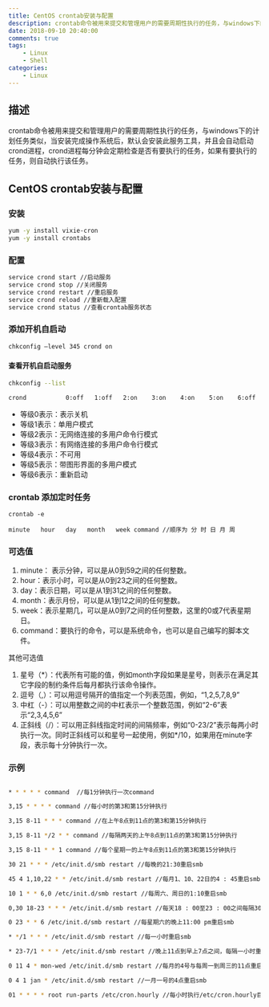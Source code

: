 ```yaml
---
title: CentOS crontab安装与配置
description: crontab命令被用来提交和管理用户的需要周期性执行的任务，与windows下的计划任务类似，当安装完成操作系统后，默认会安装此服务工具，并且会自动启动crond进程，crond进程每分钟会定期检查是否有要执行的任务，如果有要执行的任务，则自动执行该任务。
date: 2018-09-10 20:40:00
comments: true
tags: 
    - Linux
    - Shell  
categories:
    - Linux
---
```


## 描述

crontab命令被用来提交和管理用户的需要周期性执行的任务，与windows下的计划任务类似，当安装完成操作系统后，默认会安装此服务工具，并且会自动启动crond进程，crond进程每分钟会定期检查是否有要执行的任务，如果有要执行的任务，则自动执行该任务。

## CentOS crontab安装与配置

### 安装
```bash
yum -y install vixie-cron
yum -y install crontabs
```

### 配置
```bash
service crond start //启动服务
service crond stop //关闭服务
service crond restart //重启服务
service crond reload //重新载入配置
service crond status //查看crontab服务状态
```

### 添加开机自启动
```bash
chkconfig –level 345 crond on
```

#### 查看开机自启动服务
```bash
chkconfig --list 

crond          	0:off	1:off	2:on	3:on	4:on	5:on	6:off 
```
- 等级0表示：表示关机
- 等级1表示：单用户模式
- 等级2表示：无网络连接的多用户命令行模式
- 等级3表示：有网络连接的多用户命令行模式
- 等级4表示：不可用
- 等级5表示：带图形界面的多用户模式
- 等级6表示：重新启动

### crontab 添加定时任务
```
crontab -e

minute   hour   day   month   week command //顺序为 分 时 日 月 周
```

### 可选值
1. minute： 表示分钟，可以是从0到59之间的任何整数。
2. hour：表示小时，可以是从0到23之间的任何整数。
3. day：表示日期，可以是从1到31之间的任何整数。
4. month：表示月份，可以是从1到12之间的任何整数。
5. week：表示星期几，可以是从0到7之间的任何整数，这里的0或7代表星期日。
6. command：要执行的命令，可以是系统命令，也可以是自己编写的脚本文件。

其他可选值
1. 星号（*）：代表所有可能的值，例如month字段如果是星号，则表示在满足其它字段的制约条件后每月都执行该命令操作。
2. 逗号（,）：可以用逗号隔开的值指定一个列表范围，例如，“1,2,5,7,8,9”
3. 中杠（-）：可以用整数之间的中杠表示一个整数范围，例如“2-6”表示“2,3,4,5,6”
4. 正斜线（/）：可以用正斜线指定时间的间隔频率，例如“0-23/2”表示每两小时执行一次。同时正斜线可以和星号一起使用，例如*/10，如果用在minute字段，表示每十分钟执行一次。

### 示例
```bash

* * * * * command  //每1分钟执行一次command

3,15 * * * * command //每小时的第3和第15分钟执行

3,15 8-11 * * * command //在上午8点到11点的第3和第15分钟执行

3,15 8-11 */2 * * command //每隔两天的上午8点到11点的第3和第15分钟执行

3,15 8-11 * * 1 command //每个星期一的上午8点到11点的第3和第15分钟执行

30 21 * * * /etc/init.d/smb restart //每晚的21:30重启smb 

45 4 1,10,22 * * /etc/init.d/smb restart //每月1、10、22日的4 : 45重启smb 

10 1 * * 6,0 /etc/init.d/smb restart //每周六、周日的1:10重启smb

0,30 18-23 * * * /etc/init.d/smb restart //每天18 : 00至23 : 00之间每隔30分钟重启smb  

0 23 * * 6 /etc/init.d/smb restart //每星期六的晚上11:00 pm重启smb 

* */1 * * * /etc/init.d/smb restart //每一小时重启smb

* 23-7/1 * * * /etc/init.d/smb restart //晚上11点到早上7点之间，每隔一小时重启smb 

0 11 4 * mon-wed /etc/init.d/smb restart //每月的4号与每周一到周三的11点重启smb

0 4 1 jan * /etc/init.d/smb restart //一月一号的4点重启smb

01 * * * * root run-parts /etc/cron.hourly //每小时执行/etc/cron.hourly目录内的脚本
```
